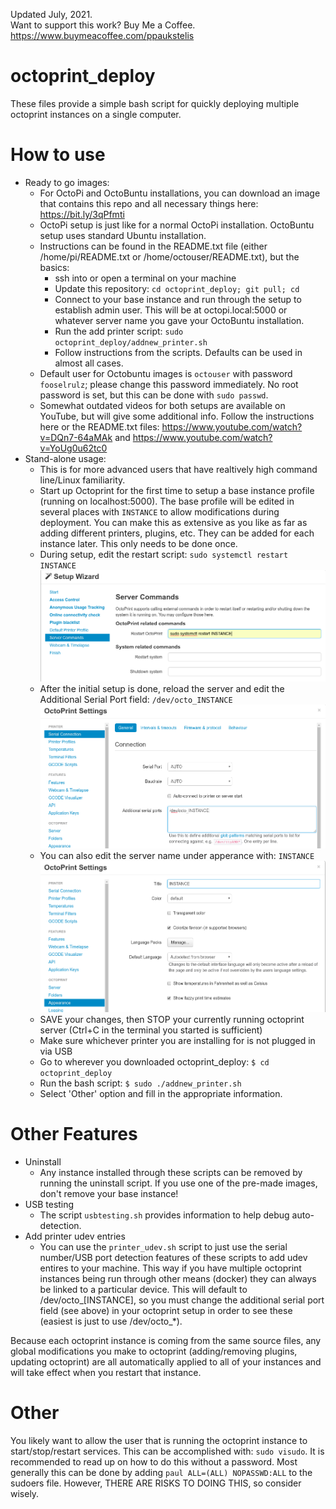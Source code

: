 Updated July, 2021.  
Want to support this work? Buy Me a Coffee. https://www.buymeacoffee.com/ppaukstelis
# octoprint_deploy
These files provide a simple bash script for quickly deploying multiple octoprint instances on a single computer.

# How to use
* Ready to go images:
  * For OctoPi and OctoBuntu installations, you can download an image that contains this repo and all necessary things here: https://bit.ly/3qPfmti
  * OctoPi setup is just like for a normal OctoPi installation. OctoBuntu setup uses standard Ubuntu installation.
  * Instructions can be found in the README.txt file (either /home/pi/README.txt or /home/octouser/README.txt), but the basics:
  	* ssh into or open a terminal on your machine
  	* Update this repository: `cd octoprint_deploy; git pull; cd`
  	* Connect to your base instance and run through the setup to establish admin user. This will be at octopi.local:5000 or whatever server name you gave your OctoBuntu installation. 
  	* Run the add printer script: `sudo octoprint_deploy/addnew_printer.sh`
  	* Follow instructions from the scripts. Defaults can be used in almost all cases.
  * Default user for Octobuntu images is `octouser` with password `fooselrulz`; please change this password immediately. No root password is set, but this can be done with `sudo passwd`.
  * Somewhat outdated videos for both setups are available on YouTube, but will give some additional info. Follow the instructions here or the README.txt files: https://www.youtube.com/watch?v=DQn7-64aMAk and https://www.youtube.com/watch?v=YoUg0u62tc0
* Stand-alone usage:
  * This is for more advanced users that have realtively high command line/Linux familiarity.
  * Start up Octoprint for the first time to setup a base instance profile (running on localhost:5000). The base profile will be edited in several places with `INSTANCE` to allow modifications during deployment. You can make this as extensive as you like as far as adding different printers, plugins, etc. They can be added for each instance later. This only needs to be done once.
  * During setup, edit the restart script: `sudo systemctl restart INSTANCE`
![alt text](/deploy_01.png)
  * After the initial setup is done, reload the server and edit the Additional Serial Port field: `/dev/octo_INSTANCE`
![alt text](/deploy_02.png)
  * You can also edit the server name under apperance with: `INSTANCE`
![alt text](/deploy_03.png)
  * SAVE your changes, then STOP your currently running octoprint server (Ctrl+C in the terminal you started is sufficient)
  * Make sure whichever printer you are installing for is not plugged in via USB
  * Go to wherever you downloaded octoprint_deploy: `$ cd octoprint_deploy`
  * Run the bash script: `$ sudo ./addnew_printer.sh`
  * Select 'Other' option and fill in the appropriate information.

# Other Features
* Uninstall
  * Any instance installed through these scripts can be removed by running the uninstall script. If you use one of the pre-made images, don't remove your base instance!
* USB testing
  * The script `usbtesting.sh` provides information to help debug auto-detection.
* Add printer udev entries
  * You can use the `printer_udev.sh` script to just use the serial number/USB port detection features of these scripts to add udev entires to your machine. This way if you have multiple octoprint instances being run through other means (docker) they can always be linked to a particular device. This will default to /dev/octo_[INSTANCE], so you must change the additional serial port field (see above) in your octoprint setup in order to see these (easiest is just to use /dev/octo_*).

Because each octoprint instance is coming from the same source files, any global modifications you make to octoprint (adding/removing plugins, updating octoprint) are all automatically applied to all of your instances and will take effect when you restart that instance.

# Other
You likely want to allow the user that is running the octoprint instance to start/stop/restart services. This can be accomplished with: `sudo visudo`. It is recommended to read up on how to do this without a password. Most generally this can be done by adding `paul ALL=(ALL) NOPASSWD:ALL` to the sudoers file. However, THERE ARE RISKS TO DOING THIS, so consider wisely.
